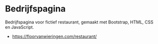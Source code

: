 # Bedrijfspagina
Bedrijfspagina voor fictief restaurant, gemaakt met Bootstrap, HTML, CSS en JavaScript.
* https://floorvanwieringen.com/restaurant/
